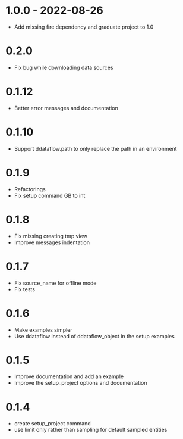 # 1.0.0  - 2022-08-26

- Add missing fire dependency and graduate project to 1.0

# 0.2.0

- Fix bug while downloading data sources

# 0.1.12

- Better error messages and documentation

# 0.1.10

- Support ddataflow.path to only replace the path in an environment

# 0.1.9

- Refactorings
- Fix setup command GB to int

# 0.1.8

- Fix missing creating tmp view
- Improve messages indentation

# 0.1.7

- Fix source_name for offline mode
- Fix tests

# 0.1.6

- Make examples simpler
- Use ddataflow instead of ddataflow_object in the setup examples

# 0.1.5

- Improve documentation and add an example
- Improve the setup_project options and documentation

# 0.1.4

- create setup_project command
- use limit only rather than sampling for default sampled entities
